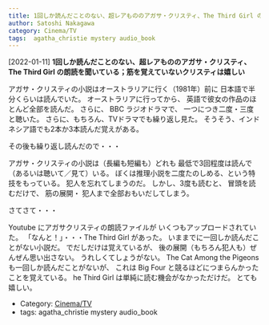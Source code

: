 ```yaml
---
title: 1回しか読んだことのない、超レアもののアガサ・クリスティ、The Third Girl の朗読を聞いている；筋を覚えていないクリスティは嬉しい
author: Satoshi Nakagawa
category: Cinema/TV
tags:  agatha_christie mystery audio_book
---
```


[2022-01-11] **1回しか読んだことのない、超レアもののアガサ・クリスティ、The Third Girl の朗読を聞いている；筋を覚えていないクリスティは嬉しい** 

 アガサ・クリスティの小説はオーストラリアに行く（1981年）前に
日本語で半分くらいは読んでいた。
オーストラリアに行ってから、
英語で彼女の作品のほとんど全部を読んだ。
さらに、
BBC ラジオドラマで、
一つにつき二度・三度と聴いた。
さらに、もちろん、TVドラマでも繰り返し見た。
そうそう、インドネシア語でも2本か3本読んだ覚えがある。

 その後も繰り返し読んだので・・・

 アガサ・クリスティの小説は（長編も短編も）どれも
最低で3回程度は読んで（あるいは聴いて／見て）いる。
ぼくは推理小説を二度たのしめる、という特技をもっている。
犯人を忘れてしまうのだ。
しかし、3度も読むと、
冒頭を読むだけで、
筋の展開・
犯人まで全部おもいだしてしまう。

 さてさて・・・

 Youtube にアガサクリスティの朗読ファイルが
いくつもアップロードされていた。
「なんと！」・・・The Third Girl があった。
いままでに一回しか読んだことがない小説だ。
でだしだけは覚えているが、
後の展開（もちろん犯人も）ぜんぜん思い出さない。
うれしくてしょうがない。
The Cat Among the Pigeons も一回しか読んだことがないが、
これは Big Four と競るほどにつまらんかったことを覚えている。
he Third Girl は単純に読む機会がなかっただけだ。
とても嬉しい。

- Category: [Cinema/TV](https://merapano.github.io/categories.html#Cinema/TV)
- tags:  agatha_christie mystery audio_book

